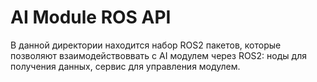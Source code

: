 # AI Module ROS API

В данной директории находится набор ROS2 пакетов, которые позволяют взаимодействоввать с AI модулем через ROS2: ноды для получения данных, сервис для управления модулем.
